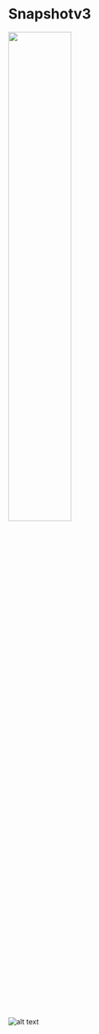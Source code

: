 # Snapshotv3

<img src="https://i.imgur.com/tOgJ6B7.png" width="50%" height="50%">
 


![alt text](https://i.imgur.com/xkHjBpI.gif)

